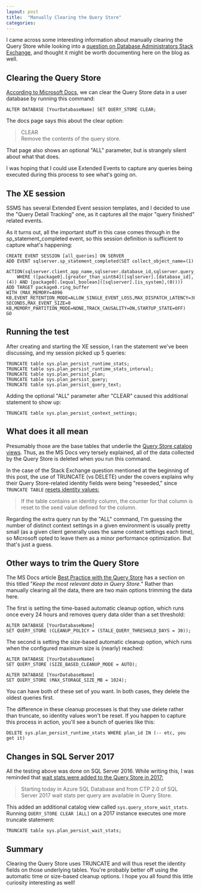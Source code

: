 ```yaml
---
layout: post
title:  "Manually Clearing the Query Store"
categories: 
---
```

I came across some interesting information about manually clearing the Query Store while looking into a [question on Database Administrators Stack Exchange][1], and thought it might be worth documenting here on the blog as well.

## Clearing the Query Store

[According to Microsoft Docs][2], we can clear the Query Store data in a user database by running this command:

    ALTER DATABASE [YourDatabaseName] SET QUERY_STORE CLEAR;

The docs page says this about the clear option:

> CLEAR  
> Remove the contents of the query store.

That page also shows an optional "ALL" parameter, but is strangely silent about what that does.

I was hoping that I could use Extended Events to capture any queries being executed during this process to see what's going on.

## The XE session

SSMS has several Extended Event session templates, and I decided to use the "Query Detail Tracking" one, as it captures all the major "query finished" related events.  

As it turns out, all the important stuff in this case comes through in the sp_statement_completed event, so this session definition is sufficient to capture what's happening:

    CREATE EVENT SESSION [all_queries] ON SERVER 
    ADD EVENT sqlserver.sp_statement_completed(SET collect_object_name=(1)
        ACTION(sqlserver.client_app_name,sqlserver.database_id,sqlserver.query_hash,sqlserver.query_plan_hash,sqlserver.session_id)
        WHERE ([package0].[greater_than_uint64]([sqlserver].[database_id],(4)) AND [package0].[equal_boolean]([sqlserver].[is_system],(0))))
    ADD TARGET package0.ring_buffer
    WITH (MAX_MEMORY=4096 KB,EVENT_RETENTION_MODE=ALLOW_SINGLE_EVENT_LOSS,MAX_DISPATCH_LATENCY=30 SECONDS,MAX_EVENT_SIZE=0 KB,MEMORY_PARTITION_MODE=NONE,TRACK_CAUSALITY=ON,STARTUP_STATE=OFF)
    GO

## Running the test

After creating and starting the XE session, I ran the statement we've been discussing, and my session picked up 5 queries:

    TRUNCATE table sys.plan_persist_runtime_stats;
    TRUNCATE table sys.plan_persist_runtime_stats_interval;
    TRUNCATE table sys.plan_persist_plan;
    TRUNCATE table sys.plan_persist_query;
    TRUNCATE table sys.plan_persist_query_text;

Adding the optional "ALL" parameter after "CLEAR" caused this additional statement to show up:

    TRUNCATE table sys.plan_persist_context_settings;

## What does it all mean

Presumably those are the base tables that underlie the [Query Store catalog views][3].  Thus, as the MS Docs very tersely explained, all of the data collected by the Query Store is deleted when you run this command.

In the case of the Stack Exchange question mentioned at the beginning of this post, the use of TRUNCATE (vs DELETE) under the covers explains why their Query Store-related identity fields were being "reseeded," since `TRUNCATE TABLE` [resets identity values:][4]

> If the table contains an identity column, the counter for that column is reset to the seed value defined for the column.

Regarding the extra query run by the "ALL" command, I'm guessing the number of distinct context settings in a given environment is usually pretty small (as a given client generally uses the same context settings each time), so Microsoft opted to leave them as a minor performance optimization.  But that's just a guess.

## Other ways to trim the Query Store

The MS Docs article [Best Practice with the Query Store][5] has a section on this titled "*Keep the most relevant data in Query Store.*"  Rather than manually clearing all the data, there are two main options trimming the data here.

The first is setting the time-based automatic cleanup option, which runs once every 24 hours and removes query data older than a set threshold:

    ALTER DATABASE [YourDatabaseName]
    SET QUERY_STORE (CLEANUP_POLICY = (STALE_QUERY_THRESHOLD_DAYS = 30));

The second is setting the size-based automatic cleanup option, which runs when the configured maximum size is (nearly) reached:

    ALTER DATABASE [YourDatabaseName]
    SET QUERY_STORE (SIZE_BASED_CLEANUP_MODE = AUTO);

    ALTER DATABASE [YourDatabaseName]
    SET QUERY_STORE (MAX_STORAGE_SIZE_MB = 1024);  

You can have both of these set of you want.  In both cases, they delete the oldest queries first.

The difference in these cleanup processes is that they use delete rather than truncate, so identity values won't be reset.  If you happen to capture this process in action, you'll see a bunch of queries like this:

    DELETE sys.plan_persist_runtime_stats WHERE plan_id IN (-- etc, you get it)

## Changes in SQL Server 2017

All the testing above was done on SQL Server 2016.  While writing this, I was reminded that [wait stats were added to the Query Store in 2017:][6]

> Starting today in Azure SQL Database and from CTP 2.0 of SQL Server 2017 wait stats per query are available in Query Store.

This added an additional catalog view called `sys.query_store_wait_stats`.  Running `QUERY_STORE CLEAR [ALL]` on a 2017 instance executes one more truncate statement:

    TRUNCATE table sys.plan_persist_wait_stats;

## Summary

Clearing the Query Store uses TRUNCATE and will thus reset the identity fields on those underlying tables.  You're probably better off using the automatic time or size-based cleanup options.  I hope you all found this little curiosity interesting as well!

[1]: https://dba.stackexchange.com/questions/223090/dont-reseed-tables-on-query-store-clean
[2]: https://docs.microsoft.com/en-us/sql/t-sql/statements/alter-database-transact-sql-set-options?view=sql-server-2017
[3]: https://docs.microsoft.com/en-us/sql/relational-databases/system-catalog-views/query-store-catalog-views-transact-sql?view=sql-server-2017
[4]: https://docs.microsoft.com/en-us/sql/t-sql/statements/truncate-table-transact-sql?view=sql-server-2017
[5]: https://docs.microsoft.com/en-us/sql/relational-databases/performance/best-practice-with-the-query-store?view=sql-server-2017#keep-the-most-relevant-data-in-query-store
[6]: https://blogs.msdn.microsoft.com/sqlserverstorageengine/2017/07/03/what-are-you-waiting-for-introducing-wait-stats-support-in-query-store/